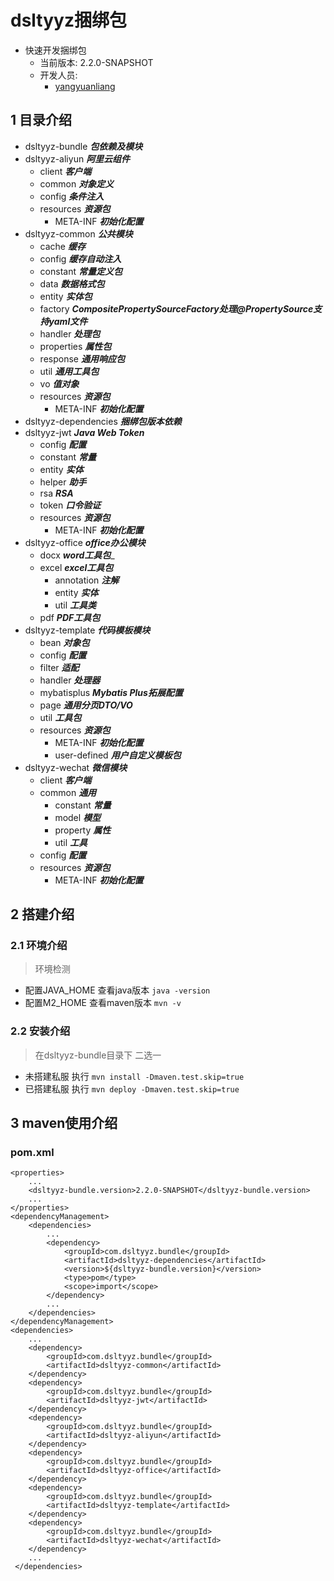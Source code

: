 # dsltyyz捆绑包
- 快速开发捆绑包
  - 当前版本: 2.2.0-SNAPSHOT
  - 开发人员:
    - [yangyuanliang](mailto:yangyuanliang@dsltyyz.com) 
## 1 目录介绍
- dsltyyz-bundle ___包依赖及模块___
- dsltyyz-aliyun ___阿里云组件___
  - client ___客户端___
  - common ___对象定义___
  - config ___条件注入___
  - resources ___资源包___
      - META-INF ___初始化配置___
- dsltyyz-common ___公共模块___
  - cache ___缓存___
  - config ___缓存自动注入___
  - constant ___常量定义包___
  - data ___数据格式包___
  - entity ___实体包___
  - factory ___CompositePropertySourceFactory处理@PropertySource支持yaml文件___
  - handler ___处理包___
  - properties ___属性包___
  - response ___通用响应包___
  - util ___通用工具包___
  - vo ___值对象___
  - resources ___资源包___
      - META-INF ___初始化配置___
- dsltyyz-dependencies ___捆绑包版本依赖___
- dsltyyz-jwt ___Java Web Token___
  - config ___配置___
  - constant ___常量___
  - entity ___实体___
  - helper ___助手___
  - rsa ___RSA___
  - token ___口令验证___
  - resources ___资源包___
      - META-INF ___初始化配置___
- dsltyyz-office ___office办公模块___
  - docx ___word工具包____
  - excel ___excel工具包___
    - annotation ___注解___
    - entity ___实体___
    - util ___工具类___
  - pdf ___PDF工具包___
- dsltyyz-template ___代码模板模块___
  - bean ___对象包___
  - config ___配置___
  - filter ___适配___
  - handler ___处理器___
  - mybatisplus ___Mybatis Plus拓展配置___
  - page ___通用分页DTO/VO___
  - util ___工具包___
  - resources ___资源包___
    - META-INF ___初始化配置___
    - user-defined  ___用户自定义模板包___
- dsltyyz-wechat ___微信模块___
  - client ___客户端___
  - common ___通用___
    - constant ___常量___
    - model ___模型___
    - property ___属性___
    - util ___工具___
  - config ___配置___ 
  - resources ___资源包___
      - META-INF ___初始化配置___
## 2 搭建介绍
### 2.1 环境介绍
> 环境检测
- 配置JAVA_HOME 查看java版本 `java -version`
- 配置M2_HOME 查看maven版本 `mvn -v`
### 2.2 安装介绍
> 在dsltyyz-bundle目录下 二选一
- 未搭建私服 执行 `mvn install -Dmaven.test.skip=true `
- 已搭建私服 执行 `mvn deploy -Dmaven.test.skip=true `
## 3 maven使用介绍
### pom.xml
~~~
<properties>
    ...
    <dsltyyz-bundle.version>2.2.0-SNAPSHOT</dsltyyz-bundle.version>
    ...
</properties>
<dependencyManagement>
    <dependencies>
        ...
        <dependency>
            <groupId>com.dsltyyz.bundle</groupId>
            <artifactId>dsltyyz-dependencies</artifactId>
            <version>${dsltyyz-bundle.version}</version>
            <type>pom</type>
            <scope>import</scope>
        </dependency>
        ...
    </dependencies>
</dependencyManagement>
<dependencies>
    ...
    <dependency>
        <groupId>com.dsltyyz.bundle</groupId>
        <artifactId>dsltyyz-common</artifactId>
    </dependency>
    <dependency>
        <groupId>com.dsltyyz.bundle</groupId>
        <artifactId>dsltyyz-jwt</artifactId>
    </dependency>
    <dependency>
        <groupId>com.dsltyyz.bundle</groupId>
        <artifactId>dsltyyz-aliyun</artifactId>
    </dependency>
    <dependency>
        <groupId>com.dsltyyz.bundle</groupId>
        <artifactId>dsltyyz-office</artifactId>
    </dependency>
    <dependency>
        <groupId>com.dsltyyz.bundle</groupId>
        <artifactId>dsltyyz-template</artifactId>
    </dependency>
    <dependency>
        <groupId>com.dsltyyz.bundle</groupId>
        <artifactId>dsltyyz-wechat</artifactId>
    </dependency>
    ...
 </dependencies>
~~~
